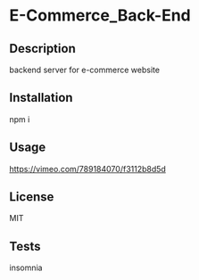 # E-Commerce_Back-End
## Description

backend server for e-commerce website


## Installation
npm i


## Usage

https://vimeo.com/789184070/f3112b8d5d


## License

MIT

## Tests
insomnia




